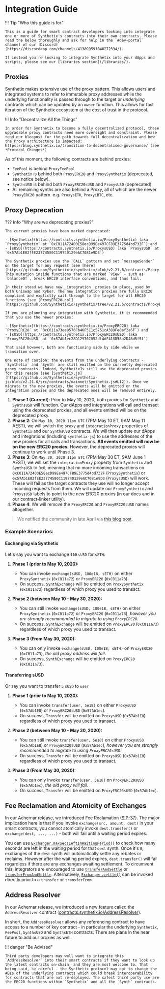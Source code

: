 # Integration Guide

!!! Tip "Who this guide is for"

    This is a guide for smart contract developers looking into integrate one or more of Synthetix's contracts into their own contracts. Please read the below thoroughly and ask for help in the `#dev-portal` channel of our [Discord](https://discordapp.com/channels/413890591840272394/).

    If instead you're looking to integrate Synthetix into your dApps and scripts, please see our [libraries section](/libraries/).

## Proxies

Synthetix makes extensive use of the proxy pattern. This allows users and integrated systems to refer to immutable proxy addresses while the underlying functionality is passed through to the target or _underlying_ contracts which can be updated by an `owner` function. This allows for fast iteration of the Synthetix ecosystem at the cost of trust in the protocol.

!!! Info "Decentralize All the Things"

    In order for Synthetix to become a fully decentralized protocol, these upgradable proxy contracts need more oversight and constraint. Please read our blogpost for the path towards full decentralization and how the Proxy architecture is impacted: https://blog.synthetix.io/transition-to-decentralised-governance/ (see *Protocol Changes*)

As of this moment, the following contracts are behind proxies:

- `FeePool` is behind `ProxyFeePool`
- `Synthetix` is behind both `ProxyERC20` and `ProxySynthetix` (deprecated, see notice below).
- `SynthsUSD` is behind both `ProxyERC20sUSD` and `ProxysUSD` (deprecated)
- All remaining synths are also behind a Proxy, all of which are the newer `ProxyERC20` pattern. e.g. `ProxysETH`, `ProxyiBTC`, etc.

## Proxy Deprecation

??? Info "Why are we deprecating proxies?"

    The current proxies have been marked deprecated:

    - [Synthetix](https://contracts.synthetix.io/ProxySynthetix) (aka `ProxySynthetix` at `0xC011A72400E58ecD99Ee497CF89E3775d4bd732F`) and
    - [sUSD](https://contracts.synthetix.io/ProxysUSD) (aka `ProxysUSD` at `0x57Ab1E02fEE23774580C119740129eAC7081e9D3`)

    The Synthetix proxies use the `CALL` pattern and set `messageSender` on the target for any request (see [here](https://github.com/Synthetixio/synthetix/blob/v2.21.6/contracts/Proxy.sol#L75)). This mutation inside functions that are marked `view` - such as `balanceOf`, break ERC20 interface conventions, and thus fail.

    In their stead we have new _integration_ proxies in place, used by both Uniswap and Kyber. The new integration proxies are fully ERC20 compliant and explictly call through to the target for all ERC20 functions (see [ProxyERC20.sol](https://github.com/Synthetixio/synthetix/tree/v2.21.6/contracts/ProxyERC20.sol)).

    If you are planning any integration with Synthetix, it is recommended that you use the newer proxies:

    - [Synthetix](https://contracts.synthetix.io/ProxyERC20) (aka `ProxyERC20` at `0xC011a73ee8576Fb46F5E1c5751cA3B9Fe0af2a6F`) and
    - [sUSD](https://contracts.synthetix.io/ProxyERC20sUSD) (aka `ProxyERC20sUSD` at `0x57Ab1ec28D129707052df4dF418D58a2D46d5f51`)

    That said however, both are functioning side by side while we transition over.

    One note of caution: the events from the underlying contracts - `Synthetix` and `Synth` are still emitted on the currently deprecated proxy contracts. Indeed, SynthetixJs still use the deprecated proxies for this reason (see [Synthetix.js](https://github.com/Synthetixio/synthetix-js/blob/v2.21.6/src/contracts/mainnet/Synthetix.js#L12)). Once we migrate to the new proxies, the events will be emitted on the integration proxies and the deprecated ones will be removed entirely.

1. **Phase 1 (Current)**: Prior to May 10, 2020, both proxies for `Synthetix` and `SynthsUSD` will function. Our dApps and integrations will call and transact using the deprecated proxies, and all events emitted will be on the deprecated proxy.
2. **Phase 2**: On `May 10, 2020 11pm UTC` (7PM May 10 ET, 9AM May 11 AEST), we will switch the `proxy` and `integrationProxy` properties of `Synthetix` and our `SynthsUSD` contracts. We will then update our dApps and integrations (including `synthetix-js`) to use the addresses of the new proxies for all calls and transactions. **All events emitted will now be on the new ERC20 proxies.** However, the deprecated proxies will continue to work until Phase 3.
3. **Phase 3**: On `May 30, 2020 11pm ETC` (7PM May 30 ET, 9AM June 1 AEST), we will set the `integrationProxy` property from `Synthetix` and `SynthsUSD` to `0x0`, meaning that no more incoming transactions on `0xC011A72400E58ecD99Ee497CF89E3775d4bd732F` (`ProxySynthetix`) or `0x57Ab1E02fEE23774580C119740129eAC7081e9D3` (`ProxysUSD`) will work. These will fail as the target contracts they use will no longer accept incoming requests from them. We will update our `ProxySynthetix` and `ProxysUSD` labels to point to the new ERC20 proxies (in our docs and in our contract-linker utility).
4. **Phase 4**: We will remove the `ProxyERC20` and `ProxyERC20sUSD` names altogether.

> We notified the community in late April via [this blog post](https://blog.synthetix.io/proxy-contract-cutover-on-may-10/).

### Example Scenarios:

#### Exchanging via Synthetix

Let's say you want to exchange `100` `sUSD` for `sETH`:

1.  **Phase 1 (prior to May 10, 2020):**

    - You can invoke `exchange(sUSD, 100e18, sETH)` on either `ProxySynthetix` (`0xC011a72`) or `ProxyERC20` (`0xC011a73`).
    - On success, `SynthExchange` will be emitted on `ProxySynthetix` (`0xC011a72`) regardless of which proxy you used to transact.

2.  **Phase 2 (between May 10 - May 30, 2020):**

    - You can still invoke `exchange(sUSD, 100e18, sETH)` on either `ProxySynthetix` (`0xC011a72`) or `ProxyERC20` (`0xC011a73`), _however you are strongly recommended to migrate to using `ProxyERC20`_.
    - On success, `SynthExchange` will be emitted on `ProxyERC20` (`0xC011a73`) regardless of which proxy you used to transact.

3.  **Phase 3 (From May 30, 2020):**

    - You can only invoke `exchange(sUSD, 100e18, sETH)` on `ProxyERC20` (`0xC011a73`), _the old proxy address will fail_.
    - On success, `SynthExchange` will be emitted on `ProxyERC20` (`0xC011a73`).

#### Transferring sUSD

Or say you want to transfer `5` `sUSD` to `user`

1.  **Phase 1 (prior to May 10, 2020):**

    - You can invoke `transfer(user, 5e18)` on either `ProxysUSD` (`0x57Ab1E0`) or `ProxyERC20sUSD` (`0x57Ab1ec`).
    - On success, `Transfer` will be emitted on `ProxysUSD` (`0x57Ab1E0`) regardless of which proxy you used to transact.

2.  **Phase 2 (between May 10 - May 30, 2020):**

    - You can still invoke `transfer(user, 5e18)` on either `ProxysUSD` (`0x57Ab1E0`) or `ProxyERC20sUSD` (`0x57Ab1ec`), _however you are strongly recommended to migrate to using `ProxyERC20sUSD`_.
    - On success, `Transfer` will be emitted on `ProxysUSD` (`0x57Ab1E0`) regardless of which proxy you used to transact.

3.  **Phase 3 (From May 30, 2020):**

    - You can only invoke `transfer(user, 5e18)` on `ProxyERC20sUSD` (`0x57Ab1ec`), _the old proxy will fail_.
    - On success, `Transfer` will be emitted on `ProxyERC20sUSD` (`0x57Ab1ec`).

## Fee Reclamation and Atomicity of Exchanges

In our Achernar release, we introduced Fee Reclamation ([SIP-37](https://sips.synthetix.io/sips/sip-37)). The major implication here is that if you invoke `exchange(src, amount, dest)` in your smart contracts, you cannot atomically invoke `dest.transfer()` or `exchange(dest, ..., ...)` - both will fail until a waiting period expires.

You can use [`Exchanger.maxSecsLeftInWaitingPeriod()`](/contracts/exchanger/#maxsecsleftinwaitingperiod) to check how many seconds are left in the waiting period for that `dest` synth. Once it's `0`, exchanges of the `dest` synth will automatically settle any rebates or reclaims. However after the waiting period expires, `dest.transfer()` will fail regardless if there are any exchanges awaiting settlement. To circumvent this, integrators are encouraged to use [`transferAndSettle`](/contracts/synth/#transferandsettle) or [`transferFromAndSettle`](/contracts/synth/#transferfromandsettle). Alternatively, [`Exchanger.settle()`](/contracts/exchanger#settle) can be invoked directly prior to a `transfer` or `transferFrom`.

## Address Resolver

In our Achernar release, we introduced a new feature called the `AddressResolver` contract ([contracts.synthetix.io/AddressResolver](https://contracts.synthetix.io/AddressResolver)).

In short, the `AddressResolver` allows any referencing contract to have access to a number of key contract - in particular the underlying `Synthetix`, `FeePool`, `SynthsUSD` and `SynthsETH` contracts. There are plans in the near future to add our proxies as well.

!!! danger "Be Advised"

    Third party developers may well want to integrate this `AddressResolver` into their smart contracts if they want to look up the latest contracts on-chain, and they are most welcome to. That being said, be careful - the Synthetix protocol may opt to change the ABIs of the underlying contracts which could break interoperability for contracts that are not re-deployed. The safest third party use are the ERC20 functions within `Synthetix` and all the `Synth` contracts.
